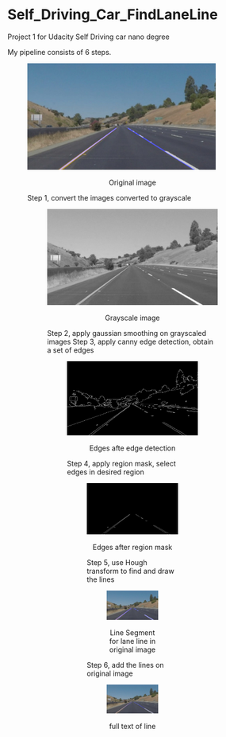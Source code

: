 # Self_Driving_Car_FindLaneLine
Project 1 for Udacity Self Driving car nano degree

My pipeline consists of 6 steps. 
<figure>
 <img src="test_images/outputsolidYellowCurve2.jpg" width="380" alt="Combined Image" />
 <figcaption>
 <p></p> 
 <p style="text-align: center;"> Original image </p> 
 </figcaption>
Step 1, convert the images converted to grayscale 
<figure>
 <img src="report_image/gray.jpg" width="380" alt="Combined Image" />
 <figcaption>
 <p></p> 
 <p style="text-align: center;"> Grayscale image </p> 
 </figcaption>
Step 2, apply gaussian smoothing on grayscaled images 
Step 3, apply canny edge detection, obtain a set of edges
<figure>
 <img src="report_image/edges.jpg" width="380" alt="Combined Image" />
 <figcaption>
 <p></p> 
 <p style="text-align: center;"> Edges afte edge detection </p> 
 </figcaption>
Step 4, apply region mask, select edges in desired region
<figure>
 <img src="report_image/masked_edges.jpg" width="380" alt="Combined Image" />
 <figcaption>
 <p></p> 
 <p style="text-align: center;"> Edges after region mask </p> 
 </figcaption>
Step 5, use Hough transform to find and draw the lines
<figure>
 <img src="test_images/output_segment_solidYellowCurve2.jpg" width="380" alt="Combined Image" />
 <figcaption>
 <p></p> 
 <p style="text-align: center;">  Line Segment for lane line in original image </p> 
 </figcaption>
</figure>
 <p></p> 
Step 6, add the lines on original image
<figure>
 <img src="report_image/lines_edges.jpg" width="380" alt="Combined Image" />
 <figcaption>
 <p></p> 
 <p style="text-align: center;"> full text of line</p> 
 </figcaption>
